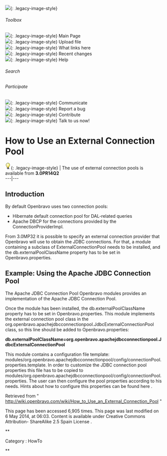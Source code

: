 ![](skins/openbravo/images/social-blogs-sidebar-banner.png){: .legacy-image-style}

######  Toolbox

![](skins/openbravo/images/flecha1.jpg){: .legacy-image-style} Main Page  
![](skins/openbravo/images/flecha1.jpg){: .legacy-image-style} Upload file  
![](skins/openbravo/images/flecha1.jpg){: .legacy-image-style} What links here  
![](skins/openbravo/images/flecha1.jpg){: .legacy-image-style} Recent changes  
![](skins/openbravo/images/flecha1.jpg){: .legacy-image-style} Help  
  
  

######  Search

######  Participate

![](skins/openbravo/images/flecha1.jpg){: .legacy-image-style} Communicate  
![](skins/openbravo/images/flecha1.jpg){: .legacy-image-style} Report a bug  
![](skins/openbravo/images/flecha1.jpg){: .legacy-image-style} Contribute  
![](skins/openbravo/images/flecha1.jpg){: .legacy-image-style} Talk to us now!  

  

#  How to Use an External Connection Pool

![](/assets/developer-guide/etendo-classic/how-to-guides/Bulbgraph.png){: .legacy-image-style} |  The
use of external connection pools is available from **3.0PR14Q2**  
---|---  
  
##  Introduction

By default Openbravo uses two connection pools:

  * Hibernate default connection pool for DAL-related queries 
  * Apache DBCP  for the connections provided by the ConnectionProviderImpl. 

From 3.0MP32 it is possible to specify an external connection provider that
Openbravo will use to obtain the JDBC connections. For that, a module
containing a subclass of ExternalConnectionPool needs to be installed, and the
db.externalPoolClassName property has to be set in Openbravo.properties.

##  Example: Using the Apache JDBC Connection Pool

The  Apache JDBC Connection Pool  Openbravo modules provides an implementation
of the Apache JDBC Connection Pool.

Once the module has been installed, the db.externalPoolClassName property has
to be set in Openbravo.properties. This module implements the external
connection pool class in the
org.openbravo.apachejdbcconnectionpool.JdbcExternalConnectionPool class, so
this line should be added to Openbravo.properties:

**db.externalPoolClassName=org.openbravo.apachejdbcconnectionpool.JdbcExternalConnectionPool**

This module contains a configuration file template:
modules/org.openbravo.apachejdbcconnectionpool/config/connectionPool.properties.template.
In order to customize the JDBC connection pool properties this file has to be
copied to
modules/org.openbravo.apachejdbcconnectionpool/config/connectionPool.properties.
The user can then configure the pool properties according to his needs. Hints
about how to configure this properties can be found  here  .

Retrieved from "
http://wiki.openbravo.com/wiki/How_to_Use_an_External_Connection_Pool  "

This page has been accessed 6,905 times. This page was last modified on 6 May
2014, at 06:03. Content is available under  Creative Commons Attribution-
ShareAlike 2.5 Spain License  .

  
**

Category  :  HowTo

**

